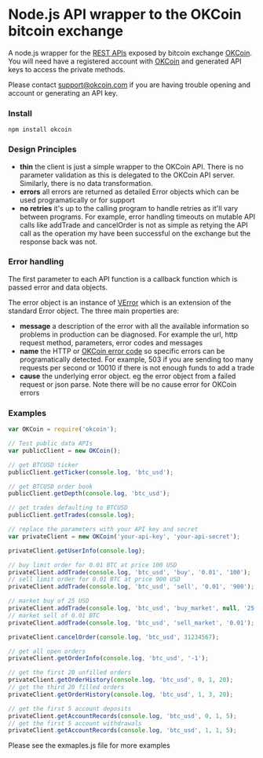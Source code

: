 Node.js API wrapper to the OKCoin bitcoin exchange
===============

A node.js wrapper for the [REST APIs](https://www.okcoin.com/about/rest_api.do) exposed by bitcoin exchange [OKCoin](https://www.okcoin.com).
You will need have a registered account with [OKCoin](https://www.okcoin.com) and generated API keys to access the private methods.

Please contact support@okcoin.com if you are having trouble opening and account or generating an API key.

### Install

`npm install okcoin`

### Design Principles
- **thin** the client is just a simple wrapper to the OKCoin API. There is no parameter validation as this is delegated to the OKCoin API server. Similarly, there is no data transformation.
- **errors** all errors are returned as detailed Error objects which can be used programatically or for support
- **no retries** it's up to the calling program to handle retries as it'll vary between programs. For example, error handling timeouts on mutable API calls like addTrade and cancelOrder is not as simple as retying the API call as the operation my have been successful on the exchange but the response back was not.

### Error handling
The first parameter to each API function is a callback function which is passed error and data objects.

The error object is an instance of [VError](https://github.com/davepacheco/node-verror) which is an extension of the standard Error object.
The three main properties are:
- **message** a description of the error with all the available information so problems in production can be diagnosed. For example the url, http request method, parameters, error codes and messages
- **name** the HTTP or [OKCoin error code](https://www.okcoin.com/about/rest_request.do) so specific errors can be programatically detected. For example, 503 if you are sending too many requests per second or 10010 if there is not enough funds to add a trade
- **cause** the underlying error object. eg the error object from a failed request or json parse. Note there will be no cause error for OKCoin errors

### Examples

```js
var OKCoin = require('okcoin');

// Test public data APIs
var publicClient = new OKCoin();

// get BTCUSD ticker
publicClient.getTicker(console.log, 'btc_usd');

// get BTCUSD order book
publicClient.getDepth(console.log, 'btc_usd');

// get trades defaulting to BTCUSD
publicClient.getTrades(console.log);

// replace the parameters with your API key and secret
var privateClient = new OKCoin('your-api-key', 'your-api-secret');

privateClient.getUserInfo(console.log);

// buy limit order for 0.01 BTC at price 100 USD
privateClient.addTrade(console.log, 'btc_usd', 'buy', '0.01', '100');
// sell limit order for 0.01 BTC at price 900 USD
privateClient.addTrade(console.log, 'btc_usd', 'sell', '0.01', '900');

// market buy of 25 USD
privateClient.addTrade(console.log, 'btc_usd', 'buy_market', null, '25');
// market sell of 0.01 BTC
privateClient.addTrade(console.log, 'btc_usd', 'sell_market', '0.01');

privateClient.cancelOrder(console.log, 'btc_usd', 31234567);

// get all open orders
privateClient.getOrderInfo(console.log, 'btc_usd', '-1');

// get the first 20 unfilled orders
privateClient.getOrderHistory(console.log, 'btc_usd', 0, 1, 20);
// get the third 20 filled orders
privateClient.getOrderHistory(console.log, 'btc_usd', 1, 3, 20);

// get the first 5 account deposits
privateClient.getAccountRecords(console.log, 'btc_usd', 0, 1, 5);
// get the first 5 account withdrawals
privateClient.getAccountRecords(console.log, 'btc_usd', 1, 1, 5);

```

Please see the exmaples.js file for more examples
